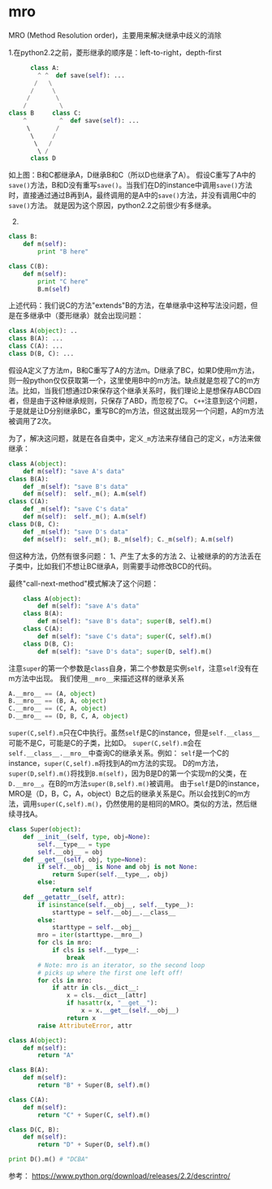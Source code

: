 # __mro__



MRO (Method Resolution order)，主要用来解决继承中歧义的消除


1.在python2.2之前，菱形继承的顺序是：left-to-right，depth-first


```python
      class A:
        ^ ^  def save(self): ...
       /   \
      /     \
     /       \
    /         \
class B     class C:
    ^         ^  def save(self): ...
     \       /
      \     /
       \   /
        \ /
      class D
```
如上图：B和C都继承A，D继承B和C（所以D也继承了A）。
假设C重写了A中的`save()`方法，B和D没有重写`save()`。当我们在D的instance中调用`save()`方法时，直接通过通过B再到A，最终调用的是A中的`save()`方法，并没有调用C中的`save()`方法。
就是因为这个原因，python2.2之前很少有多继承。




2.
```python
class B:
    def m(self):
        print "B here"

class C(B):
    def m(self):
        print "C here"
        B.m(self)
```
上述代码：我们说C的方法"extends"B的方法，在单继承中这种写法没问题，但是在多继承中（菱形继承）就会出现问题：

```python
class A(object): ..
class B(A): ...
class C(A): ...
class D(B, C): ...
```
假设A定义了方法m，B和C重写了A的方法m。D继承了BC，如果D使用m方法，则一般python仅仅获取第一个，这里使用B中的m方法。缺点就是忽视了C的m方法。比如，当我们想通过D来保存这个继承关系时，我们理论上是想保存ABCD四者，但是由于这种继承规则，只保存了ABD，而忽视了C。
`C++`注意到这个问题，于是就是让D分别继承BC，重写BC的m方法，但这就出现另一个问题，A的m方法被调用了2次。

为了，解决这问题，就是在各自类中，定义`_m`方法来存储自己的定义，`m`方法来做继承：
```python
class A(object):
    def m(self): "save A's data"
class B(A):
    def _m(self): "save B's data"
    def m(self):  self._m(); A.m(self)
class C(A):
    def _m(self): "save C's data"
    def m(self):  self._m(); A.m(self)
class D(B, C):
    def _m(self): "save D's data"
    def m(self):  self._m(); B._m(self); C._m(self); A.m(self)
```
但这种方法，仍然有很多问题：
1、产生了太多的方法
2、让被继承的的方法丢在子类中，比如我们不想让BC继承A，则需要手动修改BCD的代码。

最终"call-next-method"模式解决了这个问题：
```python
    class A(object):
        def m(self): "save A's data"
    class B(A):
        def m(self): "save B's data"; super(B, self).m()
    class C(A):
        def m(self): "save C's data"; super(C, self).m()
    class D(B, C):
        def m(self): "save D's data"; super(D, self).m()
```
注意`super`的第一个参数是`class`自身，第二个参数是实例`self`，注意`self`没有在m方法中出现。
我们使用`__mro__`来描述这样的继承关系

```python
A.__mro__ == (A, object)
B.__mro__ == (B, A, object)
C.__mro__ == (C, A, object)
D.__mro__ == (D, B, C, A, object)
```
`super(C,self).m`只在C中执行。虽然`self`是C的instance，但是`self.__class__`可能不是C，可能是C的子类，比如D。
`super(C,self).m`会在`self.__class__.__mro__`中查询C的继承关系。例如：
`self`是一个C的instance，`super(C,self).m`将找到A的m方法的实现。
D的m方法，`super(D,self).m()`将找到`B.m(self)`，因为B是D的第一个实现m的父类，在`D.__mro__`。在B的m方法`super(B,self).m()`被调用。
由于`self`是D的instance，MRO是（D，B，C，A，object）B之后的继承关系是C。所以会找到C的m方法，调用`super(C,self).m()`，仍然使用的是相同的MRO。类似的方法，然后继续寻找A。




```python
class Super(object):
    def __init__(self, type, obj=None):
        self.__type__ = type
        self.__obj__ = obj
    def __get__(self, obj, type=None):
        if self.__obj__ is None and obj is not None:
            return Super(self.__type__, obj)
        else:
            return self
    def __getattr__(self, attr):
        if isinstance(self.__obj__, self.__type__):
            starttype = self.__obj__.__class__
        else:
            starttype = self.__obj__
        mro = iter(starttype.__mro__)
        for cls in mro:
            if cls is self.__type__:
                break
        # Note: mro is an iterator, so the second loop
        # picks up where the first one left off!
        for cls in mro:
            if attr in cls.__dict__:
                x = cls.__dict__[attr]
                if hasattr(x, "__get__"):
                    x = x.__get__(self.__obj__)
                return x
        raise AttributeError, attr

class A(object):
    def m(self):
        return "A"

class B(A):
    def m(self):
        return "B" + Super(B, self).m()

class C(A):
    def m(self):
        return "C" + Super(C, self).m()

class D(C, B):
    def m(self):
        return "D" + Super(D, self).m()

print D().m() # "DCBA"
```


参考：
https://www.python.org/download/releases/2.2/descrintro/